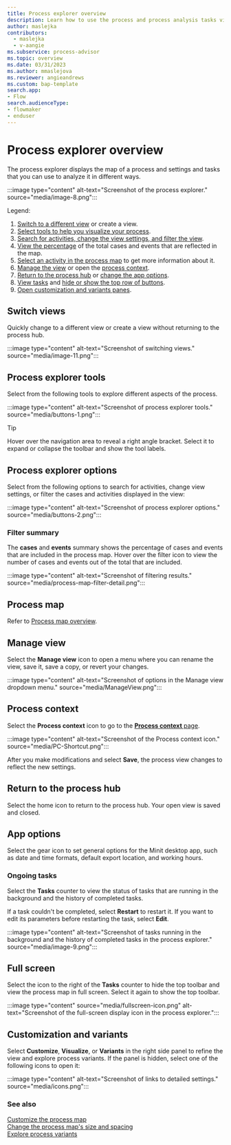 ```yaml
---
title: Process explorer overview
description: Learn how to use the process and process analysis tasks view in the minit desktop app.
author: maslejka
contributors:
  - maslejka
  - v-aangie
ms.subservice: process-advisor
ms.topic: overview
ms.date: 03/31/2023
ms.author: mmaslejova
ms.reviewer: angieandrews
ms.custom: bap-template
search.app:
- Flow
search.audienceType:
- flowmaker
- enduser
---
```


# Process explorer overview

The process explorer displays the map of a process and settings and tasks that you can use to analyze it in different ways.

:::image type="content" alt-text="Screenshot of the process explorer." source="media/image-8.png":::

Legend:

1. [Switch to a different view](#switch-views) or create a view.
1. [Select tools to help you visualize your process](#process-explorer-tools).
1. [Search for activities, change the view settings, and filter the view](#process-explorer-options).
1. [View the percentage](#filter-summary) of the total cases and events that are reflected in the map.
1. [Select an activity in the process map](#process-map) to get more information about it.
1. [Manage the view](#manage-view) or open the [process context](#process-context).
1. [Return to the process hub](#return-to-the-process-hub) or [change the app options](#app-options).
1. [View tasks](#ongoing-tasks) and [hide or show the top row of buttons](#full-screen).
1. [Open customization and variants panes](#customization-and-variants).

## Switch views

Quickly change to a different view or create a view without returning to the process hub.

:::image type="content" alt-text="Screenshot of switching views." source="media/image-11.png":::

## Process explorer tools

Select from the following tools to explore different aspects of the process.

:::image type="content" alt-text="Screenshot of process explorer tools." source="media/buttons-1.png":::

> [!TIP]
> Hover over the navigation area to reveal a right angle bracket. Select it to expand or collapse the toolbar and show the tool labels.

## Process explorer options

Select from the following options to search for activities, change view settings, or filter the cases and activities displayed in the view:

:::image type="content" alt-text="Screenshot of process explorer options." source="media/buttons-2.png":::

### Filter summary

The **cases** and **events** summary shows the percentage of cases and events that are included in the process map. Hover over the filter icon to view the number of cases and events out of the total that are included.

:::image type="content" alt-text="Screenshot of filtering results." source="media/process-map-filter-detail.png":::

## Process map

Refer to [Process map overview](process-map.md).

## Manage view

Select the **Manage view** icon to open a menu where you can rename the view, save it, save a copy, or revert your changes.

:::image type="content" alt-text="Screenshot of options in the Manage view dropdown menu." source="media/ManageView.png":::

## Process context

Select the **Process context** icon to go to the [**Process context** page](process-context.md).

:::image type="content" alt-text="Screenshot of the Process context icon." source="media/PC-Shortcut.png":::

After you make modifications and select **Save**, the process view changes to reflect the new settings.

## Return to the process hub

Select the home icon to return to the process hub. Your open view is saved and closed.

## App options

Select the gear icon to set general options for the Minit desktop app, such as date and time formats, default export location, and working hours.

### Ongoing tasks

Select the **Tasks** counter to view the status of tasks that are running in the background and the history of completed tasks.

If a task couldn't be completed, select **Restart** to restart it. If you want to edit its parameters before restarting the task, select **Edit**.

:::image type="content" alt-text="Screenshot of tasks running in the background and the history of completed tasks in the process explorer." source="media/image-9.png":::

## Full screen

Select the icon to the right of the **Tasks** counter to hide the top toolbar and view the process map in full screen. Select it again to show the top toolbar.

:::image type="content" source="media/fullscreen-icon.png" alt-text="Screenshot of the full-screen display icon in the process explorer.":::

## Customization and variants

Select **Customize**, **Visualize**, or **Variants** in the right side panel to refine the view and explore process variants. If the panel is hidden, select one of the following icons to open it:

:::image type="content" alt-text="Screenshot of links to detailed settings." source="media/icons.png":::

### See also

[Customize the process map](process-map.md#process-map-settings)  
[Change the process map's size and spacing](process-map.md#visualization-settings-for-the-process-map-or-social-graph)  
[Explore process variants](process-map.md#variant-panel)
